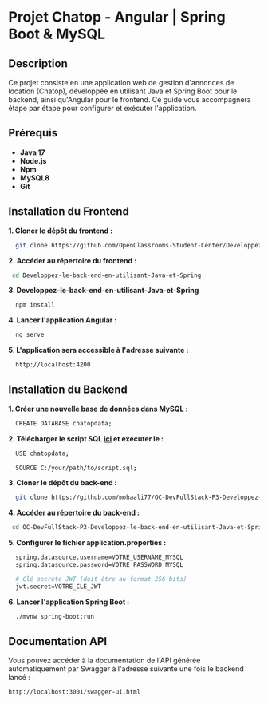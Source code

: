 # Projet Chatop - Angular | Spring Boot & MySQL

## Description
Ce projet consiste en une application web de gestion d'annonces de location (Chatop), développée en utilisant Java et Spring Boot pour le backend, ainsi qu'Angular pour le frontend. Ce guide vous accompagnera étape par étape pour configurer et exécuter l'application.

## Prérequis
- **Java 17** 
- **Node.js** 
- **Npm** 
- **MySQL8** 
- **Git** 

## Installation du Frontend

**1. Cloner le dépôt du frontend :**

 ```bash
   git clone https://github.com/OpenClassrooms-Student-Center/Developpez-le-back-end-en-utilisant-Java-et-Spring.git
```

**2. Accéder au répertoire du frontend :**

 ```bash
  cd Developpez-le-back-end-en-utilisant-Java-et-Spring
   ```
**3. Developpez-le-back-end-en-utilisant-Java-et-Spring**

```bash
  npm install
   ```
**4. Lancer l'application Angular :**

```bash
  ng serve
   ```

**5. L'application sera accessible à l'adresse suivante :**

```bash
  http://localhost:4200
   ```

## Installation du Backend

**1. Créer une nouvelle base de données dans MySQL :**

```bash
  CREATE DATABASE chatopdata;
  ```
**2. Télécharger le script SQL [ici](https://github.com/OpenClassrooms-Student-Center/Developpez-le-back-end-en-utilisant-Java-et-Spring/blob/main/ressources/sql/script.sql) et exécuter le :** 

```bash
  USE chatopdata;
   ```
```bash
  SOURCE C:/your/path/to/script.sql;
   ```
   
**3. Cloner le dépôt du back-end :**

 ```bash
   git clone https://github.com/mohaali77/OC-DevFullStack-P3-Developpez-le-back-end-en-utilisant-Java-et-Spring.git
```

**4. Accéder au répertoire du back-end :**

 ```bash
  cd OC-DevFullStack-P3-Developpez-le-back-end-en-utilisant-Java-et-Spring
   ```
   
**5. Configurer le fichier application.properties :**

```bash
  spring.datasource.username=VOTRE_USERNAME_MYSQL
  spring.datasource.password=VOTRE_PASSWORD_MYSQL

  # Clé secrète JWT (doit être au format 256 bits)
  jwt.secret=VOTRE_CLE_JWT
   ```
   
**6. Lancer l'application Spring Boot :**

```bash
  ./mvnw spring-boot:run
```

## Documentation API

Vous pouvez accéder à la documentation de l'API générée automatiquement par Swagger à l'adresse suivante une fois le backend lancé :

```bash
http://localhost:3001/swagger-ui.html
```


   